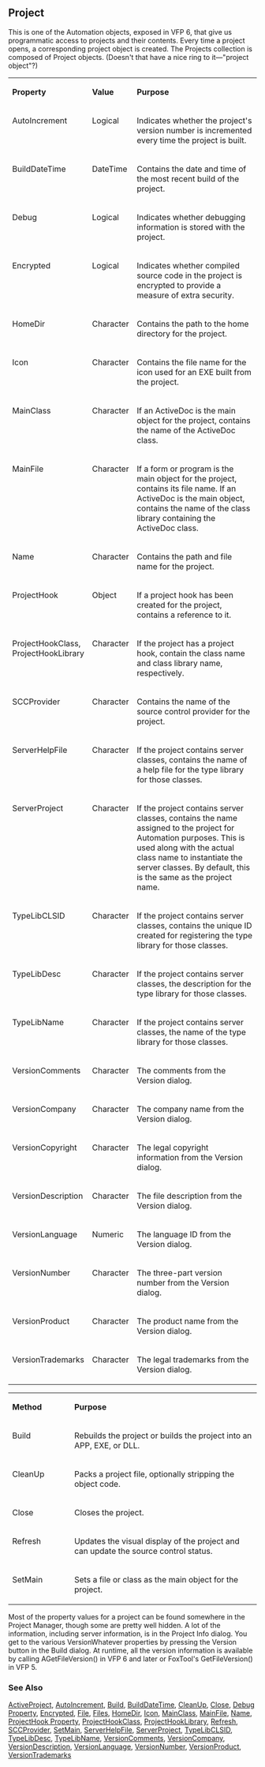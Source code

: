## Project

This is one of the Automation objects, exposed in VFP 6, that give us programmatic access to projects and their contents. Every time a project opens, a corresponding project object is created. The Projects collection is composed of Project objects. (Doesn't that have a nice ring to it&mdash;"project object"?)

<table>
<tr>
  <td width="25%" valign="top">
  <p><b>Property</b></p>
  </td>
  <td width="14%" valign="top">
  <p><b>Value</b></p>
  </td>
  <td width="61%" valign="top">
  <p><b>Purpose</b></p>
  </td>
 </tr>
<tr>
  <td width="25%" valign="top">
  <p>AutoIncrement</p>
  </td>
  <td width="14%" valign="top">
  <p>Logical</p>
  </td>
  <td width="61%" valign="top">
  <p>Indicates whether the project's version number is incremented every time the project is built.</p>
  </td>
 </tr>
<tr>
  <td width="25%" valign="top">
  <p>BuildDateTime</p>
  </td>
  <td width="14%" valign="top">
  <p>DateTime</p>
  </td>
  <td width="61%" valign="top">
  <p>Contains the date and time of the most recent build of the project.</p>
  </td>
 </tr>
<tr>
  <td width="25%" valign="top">
  <p>Debug</p>
  </td>
  <td width="14%" valign="top">
  <p>Logical</p>
  </td>
  <td width="61%" valign="top">
  <p>Indicates whether debugging information is stored with the project.</p>
  </td>
 </tr>
<tr>
  <td width="25%" valign="top">
  <p>Encrypted</p>
  </td>
  <td width="14%" valign="top">
  <p>Logical</p>
  </td>
  <td width="61%" valign="top">
  <p>Indicates whether compiled source code in the project is encrypted to provide a measure of extra security.</p>
  </td>
 </tr>
<tr>
  <td width="25%" valign="top">
  <p>HomeDir</p>
  </td>
  <td width="14%" valign="top">
  <p>Character</p>
  </td>
  <td width="61%" valign="top">
  <p>Contains the path to the home directory for the project.</p>
  </td>
 </tr>
<tr>
  <td width="25%" valign="top">
  <p>Icon</p>
  </td>
  <td width="14%" valign="top">
  <p>Character</p>
  </td>
  <td width="61%" valign="top">
  <p>Contains the file name for the icon used for an EXE built from the project.</p>
  </td>
 </tr>
<tr>
  <td width="25%" valign="top">
  <p>MainClass</p>
  </td>
  <td width="14%" valign="top">
  <p>Character</p>
  </td>
  <td width="61%" valign="top">
  <p>If an ActiveDoc is the main object for the project, contains the name of the ActiveDoc class.</p>
  </td>
 </tr>
<tr>
  <td width="25%" valign="top">
  <p>MainFile</p>
  </td>
  <td width="14%" valign="top">
  <p>Character</p>
  </td>
  <td width="61%" valign="top">
  <p>If a form or program is the main object for the project, contains its file name. If an ActiveDoc is the main object, contains the name of the class library containing the ActiveDoc class.</p>
  </td>
 </tr>
<tr>
  <td width="25%" valign="top">
  <p>Name</p>
  </td>
  <td width="14%" valign="top">
  <p>Character</p>
  </td>
  <td width="61%" valign="top">
  <p>Contains the path and file name for the project.</p>
  </td>
 </tr>
<tr>
  <td width="25%" valign="top">
  <p>ProjectHook</p>
  </td>
  <td width="14%" valign="top">
  <p>Object</p>
  </td>
  <td width="61%" valign="top">
  <p>If a project hook has been created for the project, contains a reference to it.</p>
  </td>
 </tr>
<tr>
  <td width="25%" valign="top">
  <p>ProjectHookClass, ProjectHookLibrary</p>
  </td>
  <td width="14%" valign="top">
  <p>Character</p>
  </td>
  <td width="61%" valign="top">
  <p>If the project has a project hook, contain the class name and class library name, respectively.</p>
  </td>
 </tr>
<tr>
  <td width="25%" valign="top">
  <p>SCCProvider</p>
  </td>
  <td width="14%" valign="top">
  <p>Character</p>
  </td>
  <td width="61%" valign="top">
  <p>Contains the name of the source control provider for the project.</p>
  </td>
 </tr>
<tr>
  <td width="25%" valign="top">
  <p>ServerHelpFile</p>
  </td>
  <td width="14%" valign="top">
  <p>Character</p>
  </td>
  <td width="61%" valign="top">
  <p>If the project contains server classes, contains the name of a help file for the type library for those classes.</p>
  </td>
 </tr>
<tr>
  <td width="25%" valign="top">
  <p>ServerProject</p>
  </td>
  <td width="14%" valign="top">
  <p>Character</p>
  </td>
  <td width="61%" valign="top">
  <p>If the project contains server classes, contains the name assigned to the project for Automation purposes. This is used along with the actual class name to instantiate the server classes. By default, this is the same as the project name.</p>
  </td>
 </tr>
<tr>
  <td width="25%" valign="top">
  <p>TypeLibCLSID</p>
  </td>
  <td width="14%" valign="top">
  <p>Character</p>
  </td>
  <td width="61%" valign="top">
  <p>If the project contains server classes, contains the unique ID created for registering the type library for those classes.</p>
  </td>
 </tr>
<tr>
  <td width="25%" valign="top">
  <p>TypeLibDesc</p>
  </td>
  <td width="14%" valign="top">
  <p>Character</p>
  </td>
  <td width="61%" valign="top">
  <p>If the project contains server classes, the description for the type library for those classes.</p>
  </td>
 </tr>
<tr>
  <td width="25%" valign="top">
  <p>TypeLibName</p>
  </td>
  <td width="14%" valign="top">
  <p>Character</p>
  </td>
  <td width="61%" valign="top">
  <p>If the project contains server classes, the name of the type library for those classes.</p>
  </td>
 </tr>
<tr>
  <td width="25%" valign="top">
  <p>VersionComments</p>
  </td>
  <td width="14%" valign="top">
  <p>Character</p>
  </td>
  <td width="61%" valign="top">
  <p>The comments from the Version dialog. </p>
  </td>
 </tr>
<tr>
  <td width="25%" valign="top">
  <p>VersionCompany</p>
  </td>
  <td width="14%" valign="top">
  <p>Character</p>
  </td>
  <td width="61%" valign="top">
  <p>The company name from the Version dialog.</p>
  </td>
 </tr>
<tr>
  <td width="25%" valign="top">
  <p>VersionCopyright</p>
  </td>
  <td width="14%" valign="top">
  <p>Character</p>
  </td>
  <td width="61%" valign="top">
  <p>The legal copyright information from the Version dialog.</p>
  </td>
 </tr>
<tr>
  <td width="25%" valign="top">
  <p>VersionDescription</p>
  </td>
  <td width="14%" valign="top">
  <p>Character</p>
  </td>
  <td width="61%" valign="top">
  <p>The file description from the Version dialog.</p>
  </td>
 </tr>
<tr>
  <td width="25%" valign="top">
  <p>VersionLanguage</p>
  </td>
  <td width="14%" valign="top">
  <p>Numeric</p>
  </td>
  <td width="61%" valign="top">
  <p>The language ID from the Version dialog.</p>
  </td>
 </tr>
<tr>
  <td width="25%" valign="top">
  <p>VersionNumber</p>
  </td>
  <td width="14%" valign="top">
  <p>Character</p>
  </td>
  <td width="61%" valign="top">
  <p>The three-part version number from the Version dialog.</p>
  </td>
 </tr>
<tr>
  <td width="25%" valign="top">
  <p>VersionProduct</p>
  </td>
  <td width="14%" valign="top">
  <p>Character</p>
  </td>
  <td width="61%" valign="top">
  <p>The product name from the Version dialog.</p>
  </td>
 </tr>
<tr>
  <td width="25%" valign="top">
  <p>VersionTrademarks</p>
  </td>
  <td width="14%" valign="top">
  <p>Character</p>
  </td>
  <td width="61%" valign="top">
  <p>The legal trademarks from the Version dialog.</p>
  </td>
 </tr>
</table>

<table>
<tr>
  <td width="25%" valign="top">
  <p><b>Method</b></p>
  </td>
  <td width="75%" valign="top">
  <p><b>Purpose</b></p>
  </td>
 </tr>
<tr>
  <td width="25%" valign="top">
  <p>Build</p>
  </td>
  <td width="75%" valign="top">
  <p>Rebuilds the project or builds the project into an APP, EXE, or DLL.</p>
  </td>
 </tr>
<tr>
  <td width="25%" valign="top">
  <p>CleanUp</p>
  </td>
  <td width="75%" valign="top">
  <p>Packs a project file, optionally stripping the object code.</p>
  </td>
 </tr>
<tr>
  <td width="25%" valign="top">
  <p>Close</p>
  </td>
  <td width="75%" valign="top">
  <p>Closes the project.</p>
  </td>
 </tr>
<tr>
  <td width="25%" valign="top">
  <p>Refresh</p>
  </td>
  <td width="75%" valign="top">
  <p>Updates the visual display of the project and can update the source control status.</p>
  </td>
 </tr>
<tr>
  <td width="25%" valign="top">
  <p>SetMain</p>
  </td>
  <td width="75%" valign="top">
  <p>Sets a file or class as the main object for the project.</p>
  </td>
 </tr>
</table>

Most of the property values for a project can be found somewhere in the Project Manager, though some are pretty well hidden. A lot of the information, including server information, is in the Project Info dialog. You get to the various VersionWhatever properties by pressing the Version button in the Build dialog. At runtime, all the version information is available by calling AGetFileVersion() in VFP 6 and later or FoxTool's GetFileVersion() in VFP 5.

### See Also

[ActiveProject](s4g727.md), [AutoIncrement](s4g731.md), [Build](s4g771.md), [BuildDateTime](s4g732.md), [CleanUp](s4g742.md), [Close](s4g897.md), [Debug Property](s4g733.md), [Encrypted](s4g733.md), [File](s4g755.md), [Files](s4g734.md), [HomeDir](s4g735.md), [Icon](s4g602.md), [MainClass](s4g736.md), [MainFile](s4g736.md), [Name](s4g612.md), [ProjectHook Property](s4g737.md), [ProjectHookClass](s4g817.md), [ProjectHookLibrary](s4g817.md), [Refresh](s4g616.md), [SCCProvider](s4g738.md), [SetMain](s4g736.md), [ServerHelpFile](s4g739.md), [ServerProject](s4g739.md), [TypeLibCLSID](s4g740.md), [TypeLibDesc](s4g740.md), [TypeLibName](s4g740.md), [VersionComments](s4g741.md), [VersionCompany](s4g741.md), [VersionDescription](s4g741.md), [VersionLanguage](s4g741.md), [VersionNumber](s4g741.md), [VersionProduct](s4g741.md), [VersionTrademarks](s4g741.md)